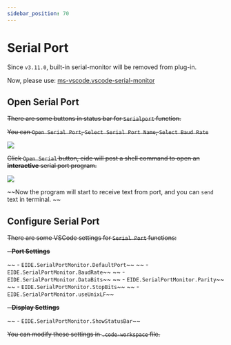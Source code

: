 ```yaml
---
sidebar_position: 70
---
```


# Serial Port

Since `v3.11.0`, built-in serial-monitor will be removed from plug-in.

Now, please use: [ms-vscode.vscode-serial-monitor](https://marketplace.visualstudio.com/items?itemName=ms-vscode.vscode-serial-monitor)

## Open Serial Port

~~There are some buttons in status bar for `Serialport` function.~~

~~You can `Open Serial Port`, `Select Serial Port Name`, `Select Baud Rate`~~

~~![](/docs_img/serialport_btns.png)~~

~~Click `Open Serial` button, eide will post a shell command to open an **interactive** serial port program.~~

~~![](/docs_img/serialport_opened.png)~~

~~Now the program will start to receive text from port, and you can `send` text in terminal. ~~

## Configure Serial Port

~~There are some VSCode settings for `Serial Port` functions:~~

~~- **Port Settings**~~

~~  - `EIDE.SerialPortMonitor.DefaultPort`~~
~~  - `EIDE.SerialPortMonitor.BaudRate`~~
~~  - `EIDE.SerialPortMonitor.DataBits`~~
~~  - `EIDE.SerialPortMonitor.Parity`~~
~~  - `EIDE.SerialPortMonitor.StopBits`~~
~~  - `EIDE.SerialPortMonitor.useUnixLF`~~

~~- **Display Settings**~~

~~  - `EIDE.SerialPortMonitor.ShowStatusBar`~~

~~You can modify these settings in `.code-workspace` file.~~
